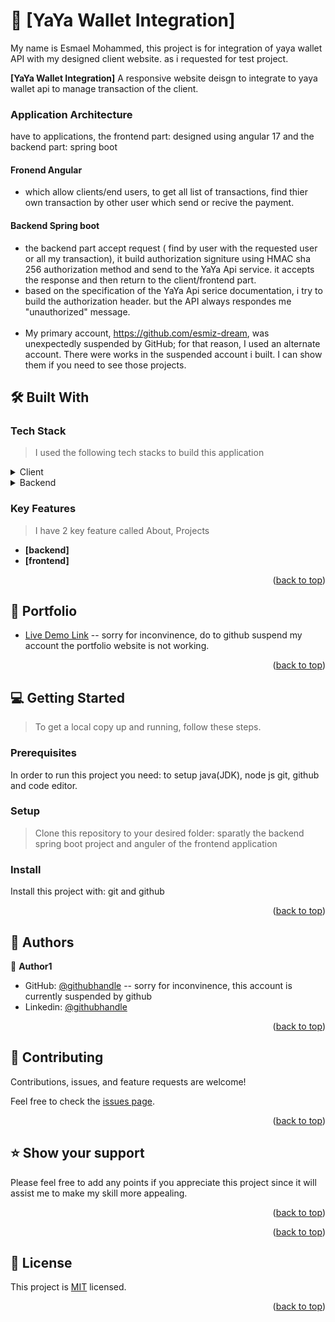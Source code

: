 <a name="readme-top"></a>

<!--
HOW TO USE:
This is an example of how you may give instructions on setting up your project locally.

Modify this file to match your project and remove sections that don't apply.

REQUIRED SECTIONS:
- Table of Contents
- About the Project
  - Built With
  - Live Demo
- Getting Started
- Authors
- Future Features
- Contributing
- Show your support
- Acknowledgements
- License

OPTIONAL SECTIONS:
- FAQ

After you're finished please remove all the comments and instructions!
-->

<div align="center">
  <!-- You are encouraged to replace this logo with your own! Otherwise you can also remove it. -->
  

</div>
 
<!-- TABLE OF CONTENTS -->

 

<!-- PROJECT DESCRIPTION -->

# 📖 [YaYa Wallet Integration] <a name="about-project"></a>

My name is Esmael Mohammed, this project is for integration of yaya wallet API with my designed client website. as i requested for test project.

**[YaYa Wallet Integration]** A responsive website deisgn to integrate to yaya wallet api to manage transaction of the client.

### Application Architecture
have to applications, the frontend part: designed using angular 17 and the backend part: spring boot
#### Fronend Angular
- which allow clients/end users, to get all list of transactions, find thier own transaction by other user which send or recive the payment.

#### Backend Spring boot
- the backend part accept request ( find by user with the requested user or all my transaction), it build authorization signiture using HMAC sha 256 authorization method and send to the YaYa Api service. it accepts the response and then return to the client/frontend part.
- based on the specification of the YaYa Api serice documentation, i try to build the authorization header. but the API always respondes me "unauthorized" message. 
<br><br>
- My primary account, https://github.com/esmiz-dream, was unexpectedly suspended by GitHub; for that reason, I used an alternate account. There were works in the suspended account i built. I can show them if you need to see those projects.



## 🛠 Built With <a name="built-with"></a>

### Tech Stack <a name="tech-stack"></a>

>I used the following tech stacks to build this application

<details>
  <summary>Client</summary>
  <ul>
    <li><a href="#">Angular 17</a></li>
    <li><a href="#">Material UI</a></li>
  </ul>
</details>
 <details>
  <summary>Backend</summary>
  <ul>
    <li><a href="#">Spring boot</a></li>
  </ul>
</details>

<!-- Features -->

### Key Features <a name="key-features"></a>

>I have 2 key feature called About, Projects

- **[backend]**
- **[frontend]**


<p align="right">(<a href="#readme-top">back to top</a>)</p>

<!-- LIVE DEMO -->

## 🚀 Portfolio  <a name="live-demo"></a>



- [Live Demo Link](https://esmiz-dream.github.io/Portfolio/) -- sorry for inconvinence, do to github suspend my account the portfolio website is not working.

<p align="right">(<a href="#readme-top">back to top</a>)</p>

<!-- GETTING STARTED -->

## 💻 Getting Started <a name="getting-started"></a>



>To get a local copy up and running, follow these steps.

### Prerequisites

In order to run this project you need:
to setup java(JDK), node js git, github and code editor.

<!--
Example command:

```sh
 gem install rails
```
 -->

### Setup

>Clone this repository to your desired folder: sparatly the backend spring boot project and anguler of the frontend application

<!--
Example commands:

```sh
  cd my-folder
  git clone git@github.com:myaccount/my-project.git
```
--->

### Install

Install this project with:
git and github
<!--
Example command:

```sh
  cd my-project
  gem install
```
--->

 
<!--
Example command:

```sh
  rails server
```
--->

 
<!--
Example command:

```sh
  bin/rails test test/models/article_test.rb
```
--->

 
<!--
Example:

```sh

```
 -->

<p align="right">(<a href="#readme-top">back to top</a>)</p>

<!-- AUTHORS -->

## 👥 Authors <a name="authors"></a>

 
👤 **Author1**

- GitHub: [@githubhandle](https://github.com/esmiz-dream) -- sorry for inconvinence, this account is currently suspended by github
- Linkedin: [@githubhandle](linkedin.com/in/esmael-mohammed-10ba5a197)
 
 
 

<p align="right">(<a href="#readme-top">back to top</a>)</p>

<!-- CONTRIBUTING -->

## 🤝 Contributing <a name="contributing"></a>

Contributions, issues, and feature requests are welcome!

Feel free to check the [issues page](../../issues/).

<p align="right">(<a href="#readme-top">back to top</a>)</p>

<!-- SUPPORT -->

## ⭐️ Show your support <a name="support"></a>

 

Please feel free to add any points if you appreciate this project since it will assist me to make my skill more appealing.

<p align="right">(<a href="#readme-top">back to top</a>)</p>

<!-- ACKNOWLEDGEMENTS -->

 

<p align="right">(<a href="#readme-top">back to top</a>)</p>
 

## 📝 License <a name="license"></a>

This project is [MIT](./LICENCE) licensed.
 
<p align="right">(<a href="#readme-top">back to top</a>)</p>